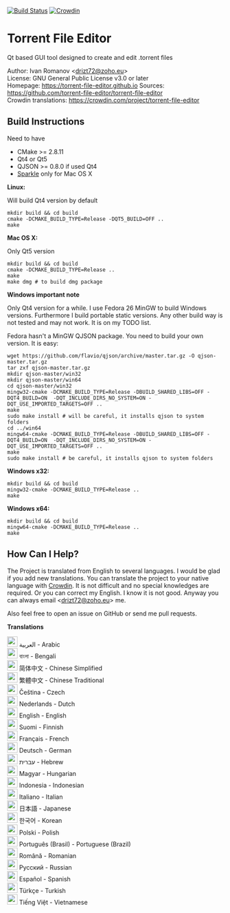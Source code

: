 [![Build Status](https://travis-ci.org/torrent-file-editor/torrent-file-editor.svg?branch=master)](https://travis-ci.org/torrent-file-editor/torrent-file-editor)
[![Crowdin](https://d322cqt584bo4o.cloudfront.net/torrent-file-editor/localized.svg)](https://crowdin.com/project/torrent-file-editor)

Torrent File Editor
===================

Qt based GUI tool designed to create and edit .torrent files

Author: Ivan Romanov <[drizt72@zoho.eu](mailto:drizt72@zoho.eu)>  
License: GNU General Public License v3.0 or later  
Homepage: https://torrent-file-editor.github.io
Sources: https://github.com/torrent-file-editor/torrent-file-editor  
Crowdin translations: https://crowdin.com/project/torrent-file-editor

Build Instructions
------------------

Need to have
 - CMake >= 2.8.11
 - Qt4 or Qt5
 - QJSON >= 0.8.0 if used Qt4
 - [Sparkle](http://sparkle-project.org/) only for Mac OS X

**Linux:**

Will build Qt4 version by default

    mkdir build && cd build
    cmake -DCMAKE_BUILD_TYPE=Release -DQT5_BUILD=OFF ..
    make

**Mac OS X:**

Only Qt5 version

    mkdir build && cd build
    cmake -DCMAKE_BUILD_TYPE=Release ..
    make
    make dmg # to build dmg package

**Windows important note**

Only Qt4 version for a while.
I use Fedora 26 MinGW to build Windows versions. Furthermore I build
portable static versions. Any other build way is not tested and may
not work. It is on my TODO list.

Fedora hasn't a MinGW QJSON package. You need to build your own version.
It is easy:

    wget https://github.com/flavio/qjson/archive/master.tar.gz -O qjson-master.tar.gz
    tar zxf qjson-master.tar.gz
    mkdir qjson-master/win32
    mkdir qjson-master/win64
    cd qjson-master/win32
    mingw32-cmake -DCMAKE_BUILD_TYPE=Release -DBUILD_SHARED_LIBS=OFF -DQT4_BUILD=ON  -DQT_INCLUDE_DIRS_NO_SYSTEM=ON -DQT_USE_IMPORTED_TARGETS=OFF ..
    make
    sudo make install # will be careful, it installs qjson to system folders
    cd ../win64
    mingw64-cmake -DCMAKE_BUILD_TYPE=Release -DBUILD_SHARED_LIBS=OFF -DQT4_BUILD=ON  -DQT_INCLUDE_DIRS_NO_SYSTEM=ON -DQT_USE_IMPORTED_TARGETS=OFF ..
    make
    sudo make install # be careful, it installs qjson to system folders

**Windows x32:**

    mkdir build && cd build
    mingw32-cmake -DCMAKE_BUILD_TYPE=Release ..
    make

**Windows x64:**

    mkdir build && cd build
    mingw64-cmake -DCMAKE_BUILD_TYPE=Release ..
    make

How Can I Help?
---------------

The Project is translated from English to several languages.
I would be glad if you add new translations. You can translate the
project to your native language with [Crowdin](https://crowdin.com/project/torrent-file-editor).
It is not difficult and no special knowledges are required.
Or you can correct my English. I know it is not good. Anyway you can
always email <[drizt72@zoho.eu](mailto:drizt72@zoho.eu)> me.

Also feel free to open an issue on GitHub or send me pull requests.

**Translations**

<img src="https://lipis.github.io/flag-icon-css/flags/4x3/sa.svg" width="24" height="24">  العربية - Arabic  
<img src="https://lipis.github.io/flag-icon-css/flags/4x3/bd.svg" width="24" height="24">  বাংলা - Bengali  
<img src="https://lipis.github.io/flag-icon-css/flags/4x3/cn.svg" width="24" height="24">  简体中文 - Chinese Simplified  
<img src="https://lipis.github.io/flag-icon-css/flags/4x3/tw.svg" width="24" height="24">  繁體中文 - Chinese Traditional  
<img src="https://lipis.github.io/flag-icon-css/flags/4x3/cz.svg" width="24" height="24">  Čeština - Czech  
<img src="https://lipis.github.io/flag-icon-css/flags/4x3/nl.svg" width="24" height="24">  Nederlands - Dutch  
<img src="https://lipis.github.io/flag-icon-css/flags/4x3/us.svg" width="24" height="24">  English - English  
<img src="https://lipis.github.io/flag-icon-css/flags/4x3/fi.svg" width="24" height="24">  Suomi - Finnish  
<img src="https://lipis.github.io/flag-icon-css/flags/4x3/fr.svg" width="24" height="24">  Français - French  
<img src="https://lipis.github.io/flag-icon-css/flags/4x3/de.svg" width="24" height="24">  Deutsch - German  
<img src="https://lipis.github.io/flag-icon-css/flags/4x3/il.svg" width="24" height="24">  עברית‎ - Hebrew  
<img src="https://lipis.github.io/flag-icon-css/flags/4x3/hu.svg" width="24" height="24">  Magyar - Hungarian  
<img src="https://lipis.github.io/flag-icon-css/flags/4x3/id.svg" width="24" height="24">  Indonesia - Indonesian  
<img src="https://lipis.github.io/flag-icon-css/flags/4x3/it.svg" width="24" height="24">  Italiano - Italian  
<img src="https://lipis.github.io/flag-icon-css/flags/4x3/jp.svg" width="24" height="24">  日本語 - Japanese  
<img src="https://lipis.github.io/flag-icon-css/flags/4x3/kr.svg" width="24" height="24">  한국어 - Korean  
<img src="https://lipis.github.io/flag-icon-css/flags/4x3/pl.svg" width="24" height="24">  Polski - Polish  
<img src="https://lipis.github.io/flag-icon-css/flags/4x3/br.svg" width="24" height="24">  Português  (Brasil) - Portuguese (Brazil)  
<img src="https://lipis.github.io/flag-icon-css/flags/4x3/ro.svg" width="24" height="24">  Română - Romanian  
<img src="https://lipis.github.io/flag-icon-css/flags/4x3/ru.svg" width="24" height="24">  Русский - Russian  
<img src="https://lipis.github.io/flag-icon-css/flags/4x3/es.svg" width="24" height="24">  Español - Spanish  
<img src="https://lipis.github.io/flag-icon-css/flags/4x3/tr.svg" width="24" height="24">  Türkçe - Turkish  
<img src="https://lipis.github.io/flag-icon-css/flags/4x3/vn.svg" width="24" height="24">  Tiếng Việt - Vietnamese  
